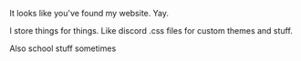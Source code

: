 It looks like you've found my website. Yay.

I store things for things. Like discord .css files for custom themes and stuff. 

Also school stuff sometimes
